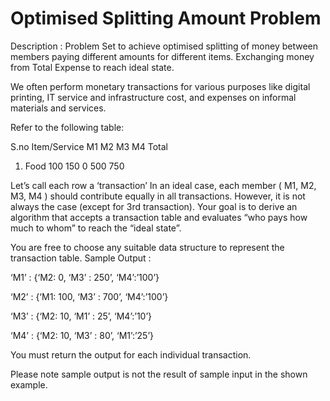 # Optimised Splitting Amount Problem

Description : Problem Set to achieve optimised splitting of money between members paying different amounts for different items.
Exchanging money from Total Expense to reach ideal state.

We often perform monetary transactions for various purposes like digital printing, IT service and infrastructure cost, and expenses on informal materials and services.

Refer to the following table:

S.no  Item/Service      M1      M2      M3      M4      Total
1.    Food              100     150     0       500     750

Let’s call each row a ‘transaction’
In an ideal case, each member ( M1, M2, M3, M4 ) should contribute equally in all transactions. However, it is not always the case (except for 3rd transaction).
Your goal is to derive an algorithm that accepts a transaction table and evaluates “who pays how much to whom” to reach the “ideal state”.

You are free to choose any suitable data structure to represent the transaction table.
Sample Output :

‘M1’ : {‘M2: 0, ‘M3’ : 250’, ‘M4’:’100’} 

‘M2’ : {‘M1: 100, ‘M3’ : 700’, ‘M4’:’100’} 

‘M3’ : {‘M2: 10, ‘M1’ : 25’, ‘M4’:’10’}

‘M4’ : {‘M2: 10, ‘M3’ : 80’, ‘M1’:’25’} 

You must return the output for each individual transaction.

Please note sample output is not the result of sample input in the shown example.

